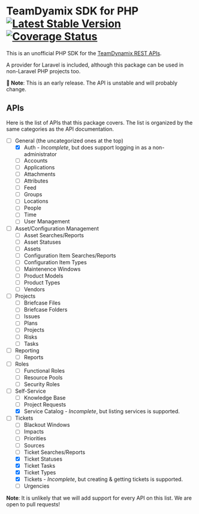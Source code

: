 # TeamDyamix SDK for PHP [![Latest Stable Version](http://poser.pugx.org/phpunit/phpunit/v)](https://packagist.org/packages/phpunit/phpunit) [![Coverage Status](https://coveralls.io/repos/github/NIT-Administrative-Systems/tdx-php-sdk/badge.svg?t=tcLuCD)](https://coveralls.io/github/NIT-Administrative-Systems/tdx-php-sdk) 
This is an unofficial PHP SDK for the [TeamDynamix REST APIs](https://solutions.teamdynamix.com/TDWebApi/).

A provider for Laravel is included, although this package can be used in non-Laravel PHP projects too.

**🚨 Note**: This is an early release. The API is unstable and will probably change.

## APIs
Here is the list of APIs that this package covers. The list is organized by the same categories as the API documentation.

- [ ] General (the uncategorized ones at the top)
  - [x] Auth - *Incomplete*, but does support logging in as a non-administrator
  - [ ] Accounts
  - [ ] Applications
  - [ ] Attachments
  - [ ] Attributes
  - [ ] Feed
  - [ ] Groups
  - [ ] Locations
  - [ ] People
  - [ ] Time
  - [ ] User Management
- [ ] Asset/Configuration Management
  - [ ] Asset Searches/Reports
  - [ ] Asset Statuses
  - [ ] Assets
  - [ ] Configuration Item Searches/Reports
  - [ ] Configuration Item Types
  - [ ] Maintenence Windows
  - [ ] Product Models
  - [ ] Product Types
  - [ ] Vendors
- [ ] Projects
  - [ ] Briefcase Files
  - [ ] Briefcase Folders
  - [ ] Issues
  - [ ] Plans
  - [ ] Projects
  - [ ] Risks
  - [ ] Tasks
- [ ] Reporting
  - [ ] Reports
- [ ] Roles
  - [ ] Functional Roles
  - [ ] Resource Pools
  - [ ] Security Roles
- [ ] Self-Service
  - [ ] Knowledge Base
  - [ ] Project Requests
  - [x] Service Catalog - *Incomplete*, but listing services is supported.
- [ ] Tickets
  - [ ] Blackout Windows
  - [ ] Impacts
  - [ ] Priorities
  - [ ] Sources
  - [ ] Ticket Searches/Reports
  - [x] Ticket Statuses
  - [x] Ticket Tasks
  - [x] Ticket Types
  - [x] Tickets - *Incomplete*, but creating & getting tickets is supported.
  - [ ] Urgencies

**Note**: It is unlikely that we will add support for every API on this list. We are open to pull requests!
